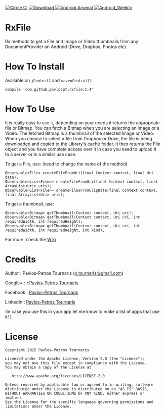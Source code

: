 [![Circle CI](https://circleci.com/gh/pavlospt/RxFile/tree/master.svg?style=svg)](https://circleci.com/gh/pavlospt/RxFile/tree/master)
[ ![Download](https://api.bintray.com/packages/pavlospt/android-libraries/RxFile/images/download.svg) ](https://bintray.com/pavlospt/android-libraries/RxFile/_latestVersion)
[![Android Arsenal](https://img.shields.io/badge/Android%20Arsenal-RxFile-brightgreen.svg?style=flat)](http://android-arsenal.com/details/1/2901)
[![Android_Weekly](https://img.shields.io/badge/Android%20Weekly-RxFile-green.svg)](http://androidweekly.net/issues/issue-183)

# RxFile
Rx methods to get a File and Image or Video thumbnails from any DocumentProvider on Android (Drive, Dropbox, Photos etc)

# How To Install

Available on `jCenter()` and `mavenCentral()`
```
compile 'com.github.pavlospt:rxfile:1.4'
```

# How To Use
It is really easy to use it, depending on your needs it returns the appropriate file or Bitmap. You can fetch a Bitmap when you are selecting an Image or a Video. The fetched Bitmap is a thumbnail of the selected Image or Video. When you choose to select a file from Dropbox or Drive, the file is being downloaded and copied to the Library's cache folder. It then returns the File object and you have complete access over it in case you need to upload it to a server or in a similar use case.

To get a File, use: (need to change the name of the method) 
```
Observable<File> createFileFromUri(final Context context, final Uri data);
Observable<List<File>> createFileFromUri(final Context context, final ArrayList<Uri> uris);
Observable<List<File>> createFilesFromClipData(final Context context, final ArrayList<Uri> uris);
```

To get a thumbnail, use:
```
Observable<Bitmap> getThumbnail(Context context, Uri uri);
Observable<Bitmap> getThumbnail(Context context, Uri uri, int requiredWidth, int requiredHeight);
Observable<Bitmap> getThumbnail(Context context, Uri uri, int requiredWidth, int requiredHeight, int kind);
```

For more, check the [Wiki](https://github.com/pavlospt/RxFile/wiki/Methods) 


Credits
=======
Author : Pavlos-Petros Tournaris (p.tournaris@gmail.com)

Google+ : [+Pavlos-Petros Tournaris](https://plus.google.com/u/0/+PavlosPetrosTournaris/)

Facebook : [Pavlos-Petros Tournaris](https://www.facebook.com/pavlospt)

LinkedIn : [Pavlos-Petros Tournaris](https://www.linkedin.com/pub/pavlos-petros-tournaris/44/abb/218)

(In case you use this in your app let me know to make a list of apps that use it! )

License
=======

    Copyright 2015 Pavlos-Petros Tournaris

    Licensed under the Apache License, Version 2.0 (the "License");
    you may not use this file except in compliance with the License.
    You may obtain a copy of the License at
    
       http://www.apache.org/licenses/LICENSE-2.0
    
    Unless required by applicable law or agreed to in writing, software
    distributed under the License is distributed on an "AS IS" BASIS,
    WITHOUT WARRANTIES OR CONDITIONS OF ANY KIND, either express or implied.
    See the License for the specific language governing permissions and
    limitations under the License.
